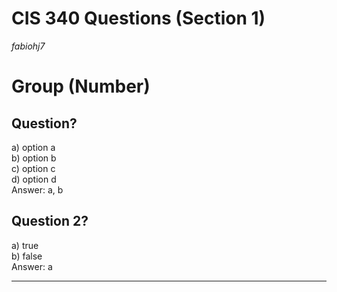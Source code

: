 # CIS 340 Questions (Section 1)
*fabiohj7*
# Group (Number)
## Question?
a) option a  
b) option b  
c) option c  
d) option d  
Answer: a, b  
## Question 2?
a) true  
b) false  
Answer: a  

---

